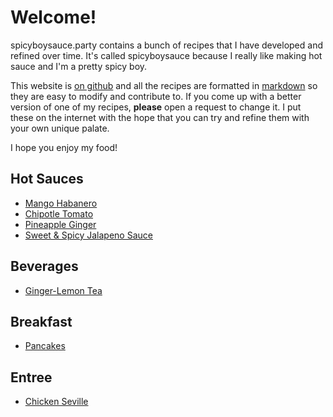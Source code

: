 # Welcome!

spicyboysauce.party contains a bunch of recipes that I have developed and refined over time. It's called spicyboysauce because I really like making hot sauce and I'm a pretty spicy boy.

This website is [on github](https://github.com/delucks/recipes) and all the recipes are formatted in [markdown](https://daringfireball.net/projects/markdown/syntax) so they are easy to modify and contribute to. If you come up with a better version of one of my recipes, **please** open a request to change it. I put these on the internet with the hope that you can try and refine them with your own unique palate.

I hope you enjoy my food!

## Hot Sauces

- [Mango Habanero](/sauce/mango_habanero)
- [Chipotle Tomato](/sauce/chipotle_tomato)
- [Pineapple Ginger](/sauce/pineapple_ginger)
- [Sweet & Spicy Jalapeno Sauce](/sauce/sweet_jalapeno)

## Beverages

- [Ginger-Lemon Tea](/beverages/ginger_lemon_tea)

## Breakfast

- [Pancakes](/breakfast/pancakes)

## Entree

- [Chicken Seville](/entree/chicken_seville)
